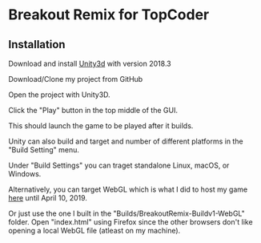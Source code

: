# Breakout Remix for TopCoder

## Installation

Download and install [Unity3d](https://store.unity.com/products/unity-personal) with version 2018.3

Download/Clone my project from GitHub

Open the project with Unity3D.

Click the "Play" button in the top middle of the GUI.

This should launch the game to be played after it builds.

Unity can also build and target and number of different platforms in the "Build Setting" menu.

Under "Build Settings" you can traget standalone Linux, macOS, or Windows.

Alternatively, you can target WebGL which is what I did to host my game [here](https://www.sharemygame.com/share/3ee0aa42-a455-455c-9137-d4936ac1b217) until April 10, 2019.

Or just use the one I built in the "Builds/BreakoutRemix-Buildv1-WebGL" folder. Open "index.html" using Firefox since the other browsers don't like opening a local WebGL file (atleast on my machine).
